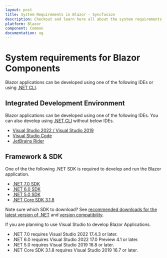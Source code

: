 ```yaml
---
layout: post
title: System Requirements in Blazor - Syncfusion
description: Checkout and learn here all about the system requirements needed to use Syncfusion Blazor Components.
platform: Blazor
component: Common
documentation: ug
---
```


# System requirements for Blazor Components

Blazor applications can be developed using one of the following IDEs or using [.NET CLI](https://docs.microsoft.com/en-us/dotnet/core/tools/).

## Integrated Development Environment

Blazor applications can be developed using one of the following IDEs. You can also develop using [.NET CLI](https://docs.microsoft.com/en-us/dotnet/core/tools/) without below IDEs.

* [Visual Studio 2022 / Visual Studio 2019](https://visualstudio.microsoft.com/vs/)
* [Visual Studio Code](https://code.visualstudio.com/download)
* [JetBrains Rider](https://www.jetbrains.com/rider/)

## Framework & SDK

One of the the following .NET SDK is required to develop and run the Blazor application.

* [.NET 7.0 SDK](https://dotnet.microsoft.com/en-us/download/dotnet/7.0)
* [.NET 6.0 SDK](https://dotnet.microsoft.com/en-us/download/dotnet/6.0)
* [.NET 5.0 SDK](https://dotnet.microsoft.com/en-us/download/dotnet/5.0) 
* [.NET Core SDK 3.1.8](https://dotnet.microsoft.com/en-us/download/dotnet/3.1)

Note sure which SDK to download? See [recommended downloads for the latest version of .NET](https://dotnet.microsoft.com/en-us/download) and [version compatibility](https://blazor.syncfusion.com/documentation/common/how-to/version-compatibility).

If you are planning to use Visual Studio to develop Blazor Applications. 
* .NET 7.0 requires Visual Studio 2022 17.4.3 or later.
* .NET 6.0 requires Visual Studio 2022 17.0 Preview 4.1 or later.
* .NET 5.0 requires Visual Studio 2019 16.8 or later.
* .NET Core SDK 3.1.8 requires Visual Studio 2019 16.7 or later.  